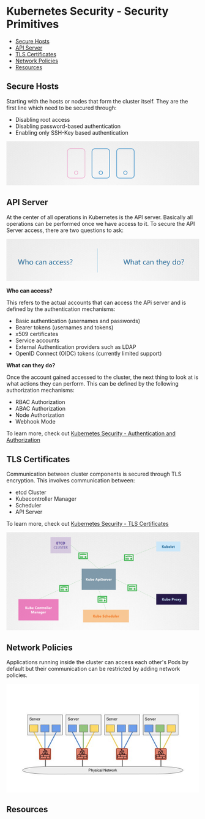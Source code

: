 
# Kubernetes Security - Security Primitives 


- [Secure Hosts](#secure-hosts)
- [API Server](#api-server)
- [TLS Certificates](#tls-certificates)
- [Network Policies](#network-policies)
- [Resources](#resources)


## Secure Hosts 

Starting with the hosts or nodes that form the cluster itself. They are the first line which need to be secured through:

- Disabling root access 
- Disabling password-based authentication 
- Enabling only SSH-Key based authentication

![](../../Images/securehosts.png)  


## API Server

At the center of all operations in Kubernetes is the API server. Basically all operations can be performed once we have access to it. To secure the API Server access, there are two questions to ask:

![](../../Images/apiserversecure.png)  


**Who can access?**

This refers to the actual accounts that can access the APi server and is defined by the authentication mechanisms:

- Basic authentication (usernames and passwords)
- Bearer tokens (usernames and tokens)
- x509 certificates
- Service accounts 
- External Authentication providers such as LDAP
- OpenID Connect (OIDC) tokens (currently limited support)

**What can they do?**

Once the account gained accessed to the cluster, the next thing to look at is what actions they can perform. This can be defined by the following authorization mechanisms:

- RBAC Authorization 
- ABAC Authorization 
- Node Authorization 
- Webhook Mode

To learn more, check out [Kubernetes Security - Authentication and Authorization](./028-Kubernetes-Security-authentication-authorization.md)

## TLS Certificates 

Communication between cluster components is secured through TLS encryption. This involves communication between: 

- etcd Cluster
- Kubecontroller Manager
- Scheduler
- API Server 

To learn more, check out [Kubernetes Security - TLS Certificates](./028-Kubernetes-Security-tls-certificates.md)

![](../../Images/securitytlscerts.png)          


## Network Policies 

Applications running inside the cluster can access each other's Pods by default but their communication can be restricted by adding network policies. 

![](../../Images/networkpoliciessamplediagram.png)  

## Resources

